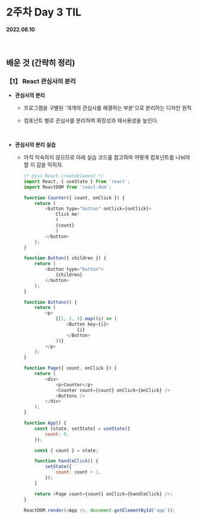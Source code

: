 # 2주차 Day 3 TIL

#### 2022.08.10

<br/>

## 배운 것 (간략히 정리)

### 【1】 React 관심사의 분리

- <strong>관심사의 분리</strong>

    - 프로그램을 구별된 '개개의 관심사를 해결하는 부분'으로 분리하는 디자인 원칙

    - 컴포넌트 별로 관심사를 분리하여 확장성과 재사용성을 높인다.

<br/>

- <strong>관심사의 분리 실습</strong>

    - 아직 익숙하지 않으므로 아래 실습 코드를 참고하여 어떻게 컴포넌트를 나눠야 할 지 감을 익히자. 

        ```javascript
        /* @jsx React.createElement */
        import React, { useState } from 'react';
        import ReactDOM from 'react-dom';

        function Counter({ count, onClick }) {
            return (
                <button type="button" onClick={onClick}>
                    Click me!
                    (
                    {count}
                    )
                </button>
            );
        }

        function Button({ children }) {
            return (
                <button type="button">
                    {children}
                </button>
            );
        }

        function Buttons() {
            return (
                <p>
                    {[1, 2, 3].map((i) => (
                        <Button key={i}>
                            {i}
                        </Button>
                    ))}
                </p>
            );
        }

        function Page({ count, onClick }) {
            return (
                <div>
                    <p>Counter</p>
                    <Counter count={count} onClick={onClick} />
                    <Buttons />
                </div>
            );
        }

        function App() {
            const [state, setState] = useState({
                count: 0,
            });

            const { count } = state;

            function handleClick() {
                setState({
                    count: count + 1,
                });
            }

            return <Page count={count} onClick={handleClick} />;
        }

        ReactDOM.render(<App />, document.getElementById('app'));
        ```